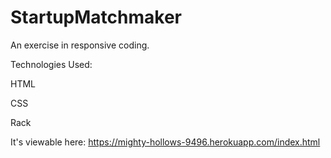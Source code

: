 # StartupMatchmaker

An exercise in responsive coding. 

Technologies Used:

HTML

CSS

Rack

It's viewable here: https://mighty-hollows-9496.herokuapp.com/index.html
